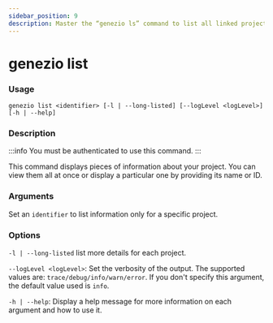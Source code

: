 ```yaml
---
sidebar_position: 9
description: Master the “genezio ls” command to list all linked projects in your current directory. Get a clear overview of your project’s links using the Genezio CLI
---
```


# genezio list

<head>
  <title>genezio list CLI Command</title>
</head>

### Usage

`genezio list <identifier> [-l | --long-listed] [--logLevel <logLevel>] [-h | --help]`

### Description

<!-- :::info -->

:::info
You must be authenticated to use this command.
:::

<!-- ::: -->

This command displays pieces of information about your project. You can view them all at once or display a particular one by providing its name or ID.

### Arguments

Set an `identifier` to list information only for a specific project.

### Options

`-l | --long-listed` list more details for each project.

`--logLevel <logLevel>`: Set the verbosity of the output. The supported values are: `trace/debug/info/warn/error`. If you don't specify this argument, the default value used is `info`.

`-h | --help`: Display a help message for more information on each argument and how to use it.
